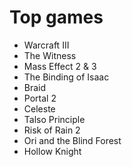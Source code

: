 # Top games

- Warcraft III
- The Witness
- Mass Effect 2 & 3
- The Binding of Isaac
- Braid
- Portal 2
- Celeste
- Talso Principle
- Risk of Rain 2
- Ori and the Blind Forest
- Hollow Knight